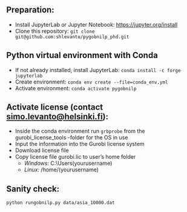 ## Preparation:
- Install JupyterLab or Jupyter Notebook: https://jupyter.org/install 
- Clone this repository: ```git clone git@github.com:shlevanto/pygobnilp_phd.git```

## Python virtual environment with Conda
- If not already installed, install JupyterLab: ```conda install -c forge jupyterlab```
- Create environment: ```conda env create --file=conda_env.yml```
- Activate environment: ```conda activate pygobnilp```

## Activate license (contact simo.levanto@helsinki.fi):
- Inside the conda environment run ```grbprobe``` from the gurobi_license_tools -folder for the OS in use
- Input the information into the Gurobi license system
- Download license file
- Copy license file gurobi.lic to user’s home folder
  - *Windows:*	C:\Users\(yourusername)
  - *Linux:*	/home/(yourusername)

## Sanity check:
```python rungobnilp.py data/asia_10000.dat```

